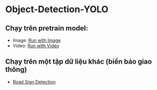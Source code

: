 # Object-Detection-YOLO
## Chạy trên pretrain model:
- Image: [Run with Image](https://colab.research.google.com/drive/1-Nv1fC-6uN91V4mR69Jml_iDnNMBbuVR?usp=sharing)
- Video: [Run with Video](https://colab.research.google.com/drive/1lS3639ici7weQHxKYNOMp5P7EEVuX2Wm?usp=sharing)
## Chạy trên một tập dữ liệu khác (biển báo giao thông)
- [Road Sign Detection](https://colab.research.google.com/drive/1CU9bs_eWDGxOhi4qTuCTFBTjyksnk4Q3?usp=sharing&fbclid=IwAR3mV_Hqiw8jrDiAxb-zCfDM89mYgJUi7SNNqnPrHv6cJQMV1kdWNP7l_Kc)
